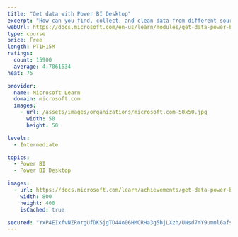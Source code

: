 ```yaml
---
title: "Get data with Power BI Desktop"
excerpt: "How can you find, collect, and clean data from different sources? Power BI is a tool for making sense of your data. You will learn tricks to make data-gathering easier."
webUrl: https://docs.microsoft.com/en-us/learn/modules/get-data-power-bi/
type: course
price: Free
length: PT1H15M
ratings:
  count: 15900
  average: 4.7061634
heat: 75

provider:
  name: Microsoft Learn
  domain: microsoft.com
  images:
    - url: /assets/images/organizations/microsoft.com-50x50.jpg
      width: 50
      height: 50

levels:
  - Intermediate

topics:
  - Power BI
  - Power BI Desktop

images:
  - url: https://docs.microsoft.com/learn/achievements/get-data-power-bi-desktop-social.png
    width: 800
    height: 400
    isCached: true

secured: "YxP4EIxfvNZRorgUfDKSjgTD44o06HMCRHa3g5bjLXzh/UNsd7mY9umnl6afsJ7S6u82fi6AudAuY17Dc2kj2CxhuCRqgNc79m/T75Qt56UhUevkE/TenMeJwMGVm7thURgJJsaNNgCPPFdwwA6vIRCPc28BJFdFQ739Yefi8kG4WMiKHRmclrhfsZkM83V0LK1rVZ61t2Qbs9hgltE3ncVItID63DeguDdirSqUJZL7qM9UWCcbv5n/pRElONeUP21OwUSK0ODhmeKmeXURiRMir0ruzhdj/VU5K0+SuNLr/Q+DoW8bKyViY7JpIuVg0B6AtBUUhQ0DCohSRhg8V3+W7oDv4pXb4ZCNYqGbWZ6NmFooQvm19MViPT0muGOg2rfojota9COf27HOByGEURLifrHCSnR3+4G2MQCoMfdQtJ5T4tDUgtzteA4vNLmS;Czp/nnmiUDoxRsW1DNd9OQ=="
---
```



